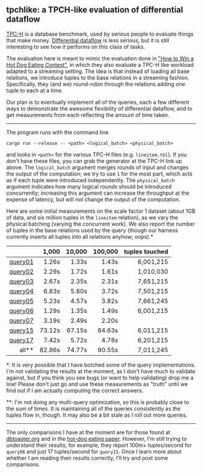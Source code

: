 ## tpchlike: a TPCH-like evaluation of differential dataflow

[TPC-H](http://www.tpc.org/tpch/) is a database benchmark, used by serious people to evaluate things that make money. [Differential dataflow](https://github.com/frankmcsherry/differential-dataflow) is less serious, but it is still interesting to see how it performs on this class of tasks.

The evaluation here is meant to mimic the evaluation done in ["How to Win a Hot Dog Eating Contest"](https://infoscience.epfl.ch/record/218203/files/sigmod2016-cr.pdf?version=1), in which they also evaluate a TPC-H like workload adapted to a streaming setting. The idea is that instead of loading all base relations, we introduce tuples to the base relations in a streaming fashion. Specifically, they (and we) round-robin through the relations adding one tuple to each at a time. 

Our plan is to eventually implement all of the queries, each a few different ways to demonstrate the awesome flexibility of differential dataflow, and to get measurements from each reflecting the amount of time taken. 

---

The program runs with the command line

    cargo run --release -- <path> <logical_batch> <physical_batch>

and looks in `<path>` for the various TPC-H files (e.g. `lineitem.tbl`). If you don't have these files, you can grab the generator at the TPC-H link up above. The `logical_batch` argument merges rounds of input and changes the output of the computation; we try to use `1` for the most part, which acts as if each tuple were introduced independently. The `physical_batch` argument indicates how many logical rounds should be introduced concurrently; increasing this argument can increase the throughput at the expense of latency, but will not change the output of the computation.

Here are some initial measurements on the scale factor 1 dataset (about 1GB of data, and six million tuples in the `lineitem` relation), as we vary the physical batching (varying the concurrent work). We also report the number of tuples in the base relations used by the query (though our harness currently inserts all tuples into all relations anyhow; oops).*

|         |  1,000 | 10,000 | 100,000 | tuples touched |
|--------:|-------:|-------:|--------:|---------------:|
| [query01](https://github.com/frankmcsherry/differential-dataflow/blob/master/tpchlike/src/queries/query01.rs) |  1.26s |  1.33s |   1.43s |      6,001,215 |
| [query02](https://github.com/frankmcsherry/differential-dataflow/blob/master/tpchlike/src/queries/query02.rs) |  2.29s |  1.72s |   1.61s |      1,010,030 |
| [query03](https://github.com/frankmcsherry/differential-dataflow/blob/master/tpchlike/src/queries/query03.rs) |  2.67s |  2.35s |  2.31s |      7,651,215 |
| [query04](https://github.com/frankmcsherry/differential-dataflow/blob/master/tpchlike/src/queries/query04.rs) |  6.83s |  5.80s |  3.72s |      7,501,215 |
| [query05](https://github.com/frankmcsherry/differential-dataflow/blob/master/tpchlike/src/queries/query05.rs) |  5.23s |  4.57s |  3.82s |      7,661,245 |
| [query06](https://github.com/frankmcsherry/differential-dataflow/blob/master/tpchlike/src/queries/query06.rs) |  1.29s |  1.35s |   1.49s |      6,001,215 |
| [query07](https://github.com/frankmcsherry/differential-dataflow/blob/master/tpchlike/src/queries/query06.rs) |  3.19s |  2.49s |   2.20s |       |
| [query15](https://github.com/frankmcsherry/differential-dataflow/blob/master/tpchlike/src/queries/query15.rs) | 73.12s | 67.15s |  84.63s |      6,011,215 |
| [query17](https://github.com/frankmcsherry/differential-dataflow/blob/master/tpchlike/src/queries/query17.rs) |  7.42s |  5.72s |   4.78s |      6,201,215 |
| all**      |  82.86s   |  74.77s | 90.55s |  7,011,245 |

*: It is very possible that I have botched some of the query implementations. I'm not validating the results at the moment, as I don't have much to validate against, but if you think you see bugs (or want to help validating) drop me a line! Please don't just go and use these measurements as "truth" until we find out if I am actually computing the correct answers.

**: I'm not doing any multi-query optimization, so this is probably close to the sum of times. It is maintaining all of the queries consistently as the tuples flow in, though. It may also be a bit stale as I roll out more queries.

---

The only comparisons I have at the moment are for those found at [dbtoaster.org](http://www.dbtoaster.org/index.php?page=home&subpage=performance) and in the [hot-dog eating paper](https://infoscience.epfl.ch/record/218203/files/sigmod2016-cr.pdf?version=1). However, I'm still trying to understand their results; for example, they report 100m+ tuples/second for `query06` and just 17 tuples/second for `query15`. Once I learn more about whether I am reading their results correctly, I'll try and post some comparisons.